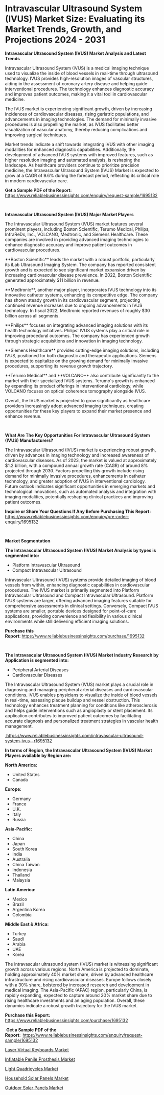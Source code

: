 <p><h1>Intravascular Ultrasound System (IVUS) Market Size: Evaluating its Market Trends, Growth, and Projections 2024 - 2031</h1></p><p><strong>Intravascular Ultrasound System (IVUS) Market Analysis and Latest Trends</strong></p>
<p><p>Intravascular Ultrasound System (IVUS) is a medical imaging technique used to visualize the inside of blood vessels in real-time through ultrasound technology. IVUS provides high-resolution images of vascular structures, aiding in the assessment of coronary artery disease and helping guide interventional procedures. The technology enhances diagnostic accuracy and improves patient outcomes, making it a vital tool in cardiovascular medicine.</p><p>The IVUS market is experiencing significant growth, driven by increasing incidences of cardiovascular diseases, rising geriatric populations, and advancements in imaging technologies. The demand for minimally invasive procedures is also propelling the market, as IVUS facilitates better visualization of vascular anatomy, thereby reducing complications and improving surgical techniques.</p><p>Market trends indicate a shift towards integrating IVUS with other imaging modalities for enhanced diagnostic capabilities. Additionally, the development of advanced IVUS systems with improved features, such as higher resolution imaging and automated analysis, is reshaping the landscape. As healthcare providers continue to prioritize precision medicine, the Intravascular Ultrasound System (IVUS) Market is expected to grow at a CAGR of 9.6% during the forecast period, reflecting its critical role in modern cardiovascular care.</p></p>
<p><strong>Get a Sample PDF of the Report:&nbsp;</strong> <a href="https://www.reliablebusinessinsights.com/enquiry/request-sample/1695132?utm_campaign=39&utm_medium=2&utm_source=Github&utm_content=ia&utm_term=07102024&utm_id=intravascular-ultrasound-system-ivus">https://www.reliablebusinessinsights.com/enquiry/request-sample/1695132</a></p>
<p>&nbsp;</p>
<p><strong>Intravascular Ultrasound System (IVUS) Major Market Players</strong></p>
<p><p>The Intravascular Ultrasound System (IVUS) market features several prominent players, including Boston Scientific, Terumo Medical, Philips, InfraReDx, Inc., VOLCANO, Medtronic, and Siemens Healthcare. These companies are involved in providing advanced imaging technologies to enhance diagnostic accuracy and improve patient outcomes in cardiovascular procedures.</p><p>**Boston Scientific** leads the market with a robust portfolio, particularly its iLab Ultrasound Imaging System. The company has reported consistent growth and is expected to see significant market expansion driven by increasing cardiovascular disease prevalence. In 2022, Boston Scientific generated approximately $11 billion in revenue.</p><p>**Medtronic**, another major player, incorporates IVUS technology into its innovative catheter systems, enhancing its competitive edge. The company has shown steady growth in its cardiovascular segment, projecting continued revenue increases due to ongoing advancements in IVUS technology. In fiscal 2022, Medtronic reported revenues of roughly $30 billion across all segments.</p><p>**Philips** focuses on integrating advanced imaging solutions with its health technology initiatives. Philips' IVUS systems play a critical role in improving procedural outcomes. The company has experienced growth through strategic acquisitions and innovation in imaging technology.</p><p>**Siemens Healthcare** provides cutting-edge imaging solutions, including IVUS, positioned for both diagnostic and therapeutic applications. Siemens is expected to capitalize on the growing demand for minimally invasive procedures, supporting its revenue growth trajectory.</p><p>**Terumo Medical** and **VOLCANO** also contribute significantly to the market with their specialized IVUS systems. Terumo's growth is enhanced by expanding its product offerings in interventional cardiology, while VOLCANO focuses on optical coherence tomography alongside IVUS.</p><p>Overall, the IVUS market is projected to grow significantly as healthcare providers increasingly adopt advanced imaging techniques, creating opportunities for these key players to expand their market presence and enhance revenue.</p></p>
<p>&nbsp;</p>
<p><strong>What Are The Key Opportunities For Intravascular Ultrasound System (IVUS) Manufacturers?</strong></p>
<p><p>The Intravascular Ultrasound (IVUS) market is experiencing robust growth, driven by advances in imaging technology and increased awareness of cardiovascular diseases. As of 2023, the market is valued at approximately $1.2 billion, with a compound annual growth rate (CAGR) of around 8% projected through 2030. Factors propelling this growth include rising demand for minimally invasive procedures, enhancements in catheter technology, and greater adoption of IVUS in interventional cardiology. Future outlook indicates significant opportunities in emerging markets and technological innovations, such as automated analysis and integration with imaging modalities, potentially reshaping clinical practices and improving patient outcomes.</p></p>
<p><strong>Inquire or Share Your Questions If Any Before Purchasing This Report:</strong> <a href="https://www.reliablebusinessinsights.com/enquiry/pre-order-enquiry/1695132?utm_campaign=39&utm_medium=2&utm_source=Github&utm_content=ia&utm_term=07102024&utm_id=intravascular-ultrasound-system-ivus">https://www.reliablebusinessinsights.com/enquiry/pre-order-enquiry/1695132</a></p>
<p>&nbsp;</p>
<p><strong>Market Segmentation</strong></p>
<p><strong>The Intravascular Ultrasound System (IVUS) Market Analysis by types is segmented into:</strong></p>
<p><ul><li>Platform Intravascular Ultrasound</li><li>Compact Intravascular Ultrasound</li></ul></p>
<p><p>Intravascular Ultrasound (IVUS) systems provide detailed imaging of blood vessels from within, enhancing diagnostic capabilities in cardiovascular procedures. The IVUS market is primarily segmented into Platform Intravascular Ultrasound and Compact Intravascular Ultrasound. Platform IVUS systems are larger, offering advanced imaging features suitable for comprehensive assessments in clinical settings. Conversely, Compact IVUS systems are smaller, portable devices designed for point-of-care applications, providing convenience and flexibility in various clinical environments while still delivering efficient imaging solutions.</p></p>
<p><strong>Purchase this Report:&nbsp;</strong><a href="https://www.reliablebusinessinsights.com/purchase/1695132?utm_campaign=39&utm_medium=2&utm_source=Github&utm_content=ia&utm_term=07102024&utm_id=intravascular-ultrasound-system-ivus">https://www.reliablebusinessinsights.com/purchase/1695132</a></p>
<p>&nbsp;</p>
<p><strong>The Intravascular Ultrasound System (IVUS) Market Industry Research by Application is segmented into:</strong></p>
<p><ul><li>Peripheral Arterial Diseases</li><li>Cardiovascular Diseases</li></ul></p>
<p><p>The Intravascular Ultrasound System (IVUS) market plays a crucial role in diagnosing and managing peripheral arterial diseases and cardiovascular conditions. IVUS enables physicians to visualize the inside of blood vessels in real-time, assessing plaque buildup and vessel obstruction. This technology enhances treatment planning for conditions like atherosclerosis and helps guide interventions such as angioplasty or stent placement. Its application contributes to improved patient outcomes by facilitating accurate diagnosis and personalized treatment strategies in vascular health management.</p></p>
<p><a href="https://www.reliablebusinessinsights.com/intravascular-ultrasound-system-ivus--r1695132?utm_campaign=39&utm_medium=2&utm_source=Github&utm_content=ia&utm_term=07102024&utm_id=intravascular-ultrasound-system-ivus">&nbsp;https://www.reliablebusinessinsights.com/intravascular-ultrasound-system-ivus--r1695132</a></p>
<p><strong>In terms of Region, the Intravascular Ultrasound System (IVUS) Market Players available by Region are:</strong></p>
<p>
    <p> <strong> North America: </strong>
        <ul>
            <li>United States</li>
            <li>Canada</li>
        </ul>
        </p> 
    <p> <strong> Europe: </strong>
        <ul>
            <li>Germany</li>
            <li>France</li>
            <li>U.K.</li>
            <li>Italy</li>
            <li>Russia</li>
        </ul>
        </p> 
    <p> <strong> Asia-Pacific: </strong>
        <ul>
            <li>China</li>
            <li>Japan</li>
            <li>South Korea</li>
            <li>India</li>
            <li>Australia</li>
            <li>China Taiwan</li>
            <li>Indonesia</li>
            <li>Thailand</li>
            <li>Malaysia</li>
        </ul>
        </p> 
    <p> <strong> Latin America: </strong>
        <ul>
            <li>Mexico</li>
            <li>Brazil</li>
            <li>Argentina Korea</li>
            <li>Colombia</li>
        </ul>
        </p> 
    <p> <strong> Middle East & Africa: </strong>
        <ul>
            <li>Turkey</li>
            <li>Saudi</li>
            <li>Arabia</li>
            <li>UAE</li>
            <li>Korea</li>
        </ul>
    </p>
    </p>
<p><p>The intravascular ultrasound system (IVUS) market is witnessing significant growth across various regions. North America is projected to dominate, holding approximately 40% market share, driven by advanced healthcare infrastructure and rising cardiovascular diseases. Europe follows closely with a 30% share, bolstered by increased research and development in medical imaging. The Asia-Pacific (APAC) region, particularly China, is rapidly expanding, expected to capture around 20% market share due to rising healthcare investments and an aging population. Overall, these dynamics indicate a robust growth trajectory for the IVUS market.</p></p>
<p><strong>Purchase this Report: </strong><a href="https://www.reliablebusinessinsights.com/purchase/1695132?utm_campaign=39&utm_medium=2&utm_source=Github&utm_content=ia&utm_term=07102024&utm_id=intravascular-ultrasound-system-ivus">https://www.reliablebusinessinsights.com/purchase/1695132</a></p>
<p>&nbsp;<strong>Get a Sample PDF of the Report:&nbsp;&nbsp;</strong><a href="https://www.reliablebusinessinsights.com/enquiry/request-sample/1695132?utm_campaign=39&utm_medium=2&utm_source=Github&utm_content=ia&utm_term=07102024&utm_id=intravascular-ultrasound-system-ivus">https://www.reliablebusinessinsights.com/enquiry/request-sample/1695132</a></p>
<p><strong></strong></p>
<p><p><a href="https://www.linkedin.com/pulse/laser-virtual-keyboards-market-evolution-future-outlook-cxnbe?utm_campaign=39&utm_medium=2&utm_source=Github&utm_content=ia&utm_term=07102024&utm_id=intravascular-ultrasound-system-ivus">Laser Virtual Keyboards Market</a></p><p><a href="https://github.com/KejsiLoshi121/Market-Research-Report-List-1/blob/main/inflatable-penile-prosthesis-market.md?utm_campaign=39&utm_medium=2&utm_source=Github&utm_content=ia&utm_term=07102024&utm_id=intravascular-ultrasound-system-ivus">Inflatable Penile Prosthesis Market</a></p><p><a href="https://www.linkedin.com/pulse/light-quadricycles-market-innovations-trends-comprehensive-ei0fe?utm_campaign=39&utm_medium=2&utm_source=Github&utm_content=ia&utm_term=07102024&utm_id=intravascular-ultrasound-system-ivus">Light Quadricycles Market</a></p><p><a href="https://issuu.com/reportprime-2/docs/household-solar-panels-market-size-_0a44e56e435241?utm_campaign=39&utm_medium=2&utm_source=Github&utm_content=ia&utm_term=07102024&utm_id=intravascular-ultrasound-system-ivus">Household Solar Panels Market</a></p><p><a href="https://issuu.com/reportprime-2/docs/outdoor-solar-panels-market-size-20_c63c82312fe278?utm_campaign=39&utm_medium=2&utm_source=Github&utm_content=ia&utm_term=07102024&utm_id=intravascular-ultrasound-system-ivus">Outdoor Solar Panels Market</a></p></p>